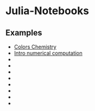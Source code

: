 # Julia-Notebooks

## Examples

- [Colors Chemistry](https://github.com/jiahao/ijulia-notebooks)
- [Intro numerical computation](https://github.com/stevengj/julia-mit)
- []()
- []()
- []()
- []()
- []()
- []()
- []()
- []()
